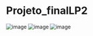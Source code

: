 # Projeto_finalLP2
![image](https://github.com/AlexdeSouza2502/Projeto_finalLP2/assets/62069087/07767fbb-af84-401c-b41c-24bcd44a57fd)
![image](https://github.com/AlexdeSouza2502/Projeto_finalLP2/assets/62069087/3434f1b3-c787-405c-a066-a1e908263d34)
![image](https://github.com/AlexdeSouza2502/Projeto_finalLP2/assets/62069087/fbb58ed2-72eb-4c12-8836-3a0853a8ada0)

